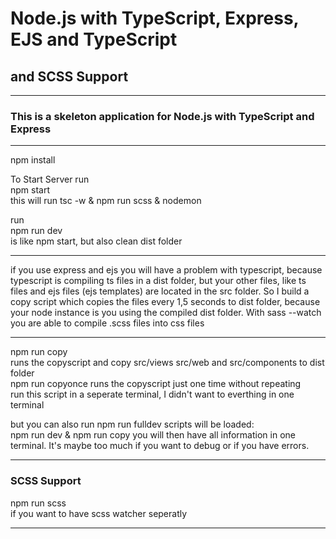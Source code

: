 # Node.js with TypeScript, Express, EJS and TypeScript

## and SCSS Support

---

### This is a skeleton application for Node.js with TypeScript and Express

---

npm install

To Start Server run  
npm start  
this will run tsc -w & npm run scss & nodemon

run  
npm run dev  
is like npm start, but also clean dist folder

---

if you use express and ejs you will have a problem with typescript,
because typescript is compiling ts files in a dist folder,
but your other files, like ts files and ejs files (ejs templates) are
located in the src folder.
So I build a copy script which copies the files every 1,5 seconds to dist folder,
because your node instance is you using the compiled dist folder.
With sass --watch you are able to compile .scss files into css files

---

npm run copy  
runs the copyscript and copy src/views src/web and src/components to dist folder  
npm run copyonce
runs the copyscript just one time without repeating  
run this script in a seperate terminal, I didn't want to everthing in one terminal

but you can also run npm run fulldev
scripts will be loaded:  
npm run dev & npm run copy
you will then have all information in one terminal. It's maybe too much if you want to debug or if you have errors.

---

### SCSS Support

npm run scss  
if you want to have scss watcher seperatly

---
